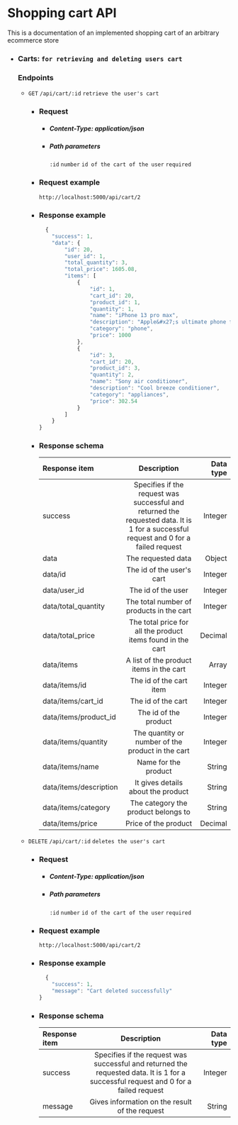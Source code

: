 # Shopping cart API
This is a documentation of an implemented shopping cart of an arbitrary ecommerce store

- ### Carts: `for retrieving and deleting users cart`


  ### Endpoints
  - `GET` `/api/cart/:id` `retrieve the user's cart`
      - ### Request
        - ##### Content-Type: application/json
        - ##### Path parameters
          `:id` `number` `id of the cart of the user` `required`
      - ### Request example
          `http://localhost:5000/api/cart/2`
      - ### Response example
          ```javascript
            {
              "success": 1,
              "data": {
                  "id": 20,
                  "user_id": 1,
                  "total_quantity": 3,
                  "total_price": 1605.08,
                  "items": [
                      {
                          "id": 1,
                          "cart_id": 20,
                          "product_id": 1,
                          "quantity": 1,
                          "name": "iPhone 13 pro max",
                          "description": "Apple&#x27;s ultimate phone for the season",
                          "category": "phone",
                          "price": 1000
                      },
                      {
                          "id": 3,
                          "cart_id": 20,
                          "product_id": 3,
                          "quantity": 2,
                          "name": "Sony air conditioner",
                          "description": "Cool breeze conditioner",
                          "category": "appliances",
                          "price": 302.54
                      }
                  ]
              }
          }
          ```
          
      - ### Response schema
        | Response item | Description | Data type |
        | :---         |     :---:      |          ---: |
        | success   | Specifies if the request was successful and returned the requested data. It is 1 for a successful request and 0 for a failed request    | Integer    |
        | data   | The requested data       | Object      |
        | data/id     | The id of the user's cart      | Integer   |
        | data/user_id     | The id of the user       | Integer      |
        | data/total_quantity    | The total number of products in the cart       | Integer    |
        | data/total_price     | The total price for all the product items found in the cart      | Decimal     |
        | data/items    | A list of the product items in the cart       | Array |
        | data/items/id     | The id of the cart item       | Integer      |
        | data/items/cart_id     | The id of the cart       | Integer     |
        | data/items/product_id     | The id of the product       | Integer  |
        | data/items/quantity    | The quantity or number of the product in the cart     | Integer   |
        | data/items/name     | Name for the product     | String     |
        | data/items/description  | It gives details about the product       | String    |
        | data/items/category   | The category the product belongs to     | String |
        | data/items/price  | Price of the product       | Decimal |
        
   - `DELETE` `/api/cart/:id` `deletes the user's cart`
      - ### Request
        - ##### Content-Type: application/json
        - ##### Path parameters
          `:id` `number` `id of the cart of the user` `required`
      - ### Request example
          `http://localhost:5000/api/cart/2`
      - ### Response example
          ```javascript
            {
              "success": 1,
              "message": "Cart deleted successfully"
          }
          ```
          
      - ### Response schema
        | Response item | Description | Data type |
        | :---         |     :---:      |          ---: |
        | success   | Specifies if the request was successful and returned the requested data. It is 1 for a successful request and 0 for a failed request    | Integer    |
        | message   | Gives information on the result of the request      | String      |
        
